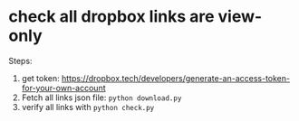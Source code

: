 # check all dropbox links are view-only

Steps: 

1. get token: https://dropbox.tech/developers/generate-an-access-token-for-your-own-account
2. Fetch all links json file: ``python download.py``
3. verify all links with ``python check.py``

